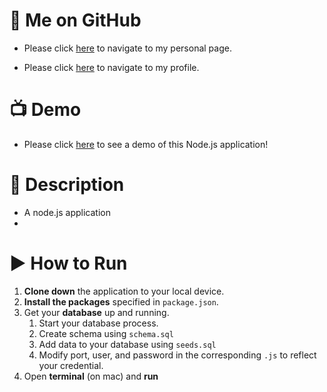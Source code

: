 # :link: Me on GitHub
* Please click [here](https://arsalanatgh.github.io) to navigate to my personal page.

* Please click [here](https://github.com/ArsalanAtGH) to navigate to my profile.

# :tv: Demo
* Please click [here]() to see a demo of this Node.js application!

# :page_with_curl: Description
* A node.js application
* 

# :arrow_forward: How to Run
1. **Clone down** the application to your local device.
2. **Install the packages** specified in `package.json`.
3. Get your **database** up and running.
    1. Start your database process.
    2. Create schema using `schema.sql`
    3. Add data to your database using `seeds.sql`
    4. Modify port, user, and password in the corresponding `.js` to reflect your credential.
4. Open **terminal** (on mac) and **run** 
